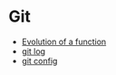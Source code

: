 # Git

- [Evolution of a function](version_control/git/evolution_of_a_function.md)
- [git log](version_control/git/git_log.md)
- [git config](version_control/git/git_config.md)
